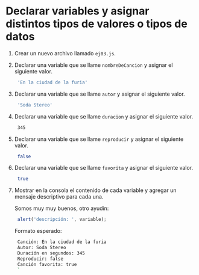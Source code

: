 # Declarar variables y asignar distintos tipos de valores o tipos de datos

1. Crear un nuevo archivo llamado `ej03.js`.
2. Declarar una variable que se llame `nombreDeCancion` y asignar el siguiente valor.

   ```bash
    'En la ciudad de la furia'
   ```

3. Declarar una variable que se llame `autor` y asignar el siguiente valor.

   ```bash
    'Soda Stereo'
   ```

4. Declarar una variable que se llame `duracion` y asignar el siguiente valor.

   ```bash
    345
   ```

5. Declarar una variable que se llame `reproducir` y asignar el siguiente valor.

   ```bash
    false
   ```

6. Declarar una variable que se llame `favorita` y asignar el siguiente valor.

   ```bash
    true
   ```

7. Mostrar en la consola el contenido de cada variable y agregar un mensaje descriptivo para cada una.

   Somos muy muy buenos, otro ayudin:

   ```javascript
    alert('descripción: ', variable);
   ```

   Formato esperado:

   ```bash
    Canción: En la ciudad de la furia
    Autor: Soda Stereo
    Duración en segundos: 345
    Reproducir: false
    Canción favorita: true
    `
   ```

